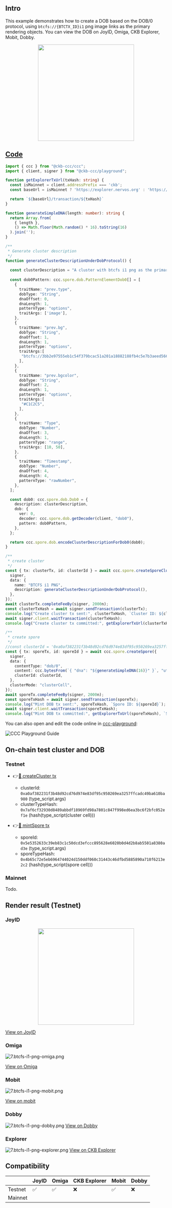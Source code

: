## Intro

This example demonstrates how to create a DOB based on the DOB/0 protocol, using `btcfs://{BTCTX_ID}i1` png image links as the primary rendering objects. You can view the DOB on JoyID, Omiga, CKB Explorer, Mobit, Dobby. 

<div align="center">
  <img src="../assets/images/dob0/7.btcfs-i1-png-joyid.svg" height="300">
</div>

## [Code](./7.btcfs-i1-png.ts)

```typescript
import { ccc } from "@ckb-ccc/ccc";
import { client, signer } from "@ckb-ccc/playground";

function getExplorerTxUrl(txHash: string) {
  const isMainnet = client.addressPrefix === 'ckb';
  const baseUrl = isMainnet ? 'https://explorer.nervos.org' : 'https://testnet.explorer.nervos.org';

  return `${baseUrl}/transaction/${txHash}`
}

function generateSimpleDNA(length: number): string {
  return Array.from(
    { length }, 
    () => Math.floor(Math.random() * 16).toString(16)
  ).join('');
}

/**
 * Generate cluster description
 */
function generateClusterDescriptionUnderDobProtocol() {
 
  const clusterDescription = "A cluster with btcfs i1 png as the primary rendering objects.";
  
  const dob0Pattern: ccc.spore.dob.PatternElementDob0[] = [
    {
      traitName: "prev.type",
      dobType: "String",
      dnaOffset: 0,
      dnaLength: 1,
      patternType: "options",
      traitArgs: ['image'],
    },
    {
      traitName: "prev.bg",
      dobType: "String",
      dnaOffset: 1,
      dnaLength: 1,
      patternType: "options",
      traitArgs:[
       "btcfs://3bb2e97555eb1c54f379bcac51a201a18882188fb4c5e7b3aeed566088172f01i1",
      ],
    },
    {
      traitName: "prev.bgcolor",
      dobType: "String",
      dnaOffset: 2,
      dnaLength: 1,
      patternType: "options",
      traitArgs:[
       "#C1C2C5",
      ],
    },
    {
      traitName: "Type",
      dobType: "Number",
      dnaOffset: 3,
      dnaLength: 1,
      patternType: "range",
      traitArgs: [10, 50],
    },
    {
      traitName: "Timestamp",
      dobType: "Number",
      dnaOffset: 4,
      dnaLength: 4,
      patternType: "rawNumber",
    },
  ];

  const dob0: ccc.spore.dob.Dob0 = {
    description: clusterDescription,
    dob: {
      ver: 0,
      decoder: ccc.spore.dob.getDecoder(client, "dob0"),
      pattern: dob0Pattern,
    },
  };

  return ccc.spore.dob.encodeClusterDescriptionForDob0(dob0);
}

/**
 * create cluster
 */
const { tx: clusterTx, id: clusterId } = await ccc.spore.createSporeCluster({
  signer,
  data: {
    name: "BTCFS i1 PNG",
    description: generateClusterDescriptionUnderDobProtocol(),
  },
});
await clusterTx.completeFeeBy(signer, 2000n);
const clusterTxHash = await signer.sendTransaction(clusterTx);
console.log("Create cluster tx sent:", clusterTxHash, `Cluster ID: ${clusterId}`);
await signer.client.waitTransaction(clusterTxHash);
console.log("Create cluster tx committed:", getExplorerTxUrl(clusterTxHash), `Cluster ID: ${clusterId}`);

/**
 * create spore
 */
//const clusterId = '0xa0af382231f3b48d92cd76d974e83df95c950269ea3257ffcadc49ba610ba980';
const { tx: sporeTx, id: sporeId } = await ccc.spore.createSpore({
  signer,
  data: {
    contentType: "dob/0",
    content: ccc.bytesFrom(`{ "dna": "${generateSimpleDNA(16)}" }`, "utf8"),
    clusterId: clusterId,
  },
  clusterMode: "clusterCell",
});
await sporeTx.completeFeeBy(signer, 2000n);
const sporeTxHash = await signer.sendTransaction(sporeTx);
console.log("Mint DOB tx sent:", sporeTxHash, `Spore ID: ${sporeId}`);
await signer.client.waitTransaction(sporeTxHash);
console.log("Mint DOB tx committed:", getExplorerTxUrl(sporeTxHash), `Spore ID: ${sporeId}`);

```

You can also open and edit the code online in [ccc-playground](https://live.ckbccc.com/?src=https://raw.githubusercontent.com/CKBFansDAO/dob-cookbook/refs/heads/main/examples/dob0/3.btcfs-png.ts):

![CCC Playground Guide](../assets/images/ccc-playground-guide.png)


## On-chain test cluster and DOB

### Testnet
- 👉[🔗 createCluster tx](https://testnet.explorer.nervos.org/transaction/0x273aa105cfb4587d3ae6f98e3e7f47d79342c0d5d001bd5f7ae50114a8153899)
  - clusterId: `0xa0af382231f3b48d92cd76d974e83df95c950269ea3257ffcadc49ba610ba980` (type_script.args)
  - clusterTypeHash: `0x7af6cf32930d8489abbdf18969fd98a7801c847f998ed6ea3bc6f2bfc052ef1e` (hash(type_script(cluster cell)))

- 👉[🔗 mintSpore tx](https://testnet.explorer.nervos.org/transaction/0xeca8e2b3bf82f12edd753fe659686dd8231310e81f0120334e61985c6adf7d3c)
  - sporeId: `0x5e5352633c39eb83c1c50dcd3efccc895628e6020b0d4d2b8ab5501a8380ad3e` (type_script.args)
  - sporeTypeHash: `0x4b65c72e5eb6964744024d150ddf060c31443c46dfbd5885890a710f6213e2c2` (hash(type_script(spore cell)))

### Mainnet
  Todo.

## Render result (Testnet)

### JoyID

<div align="center">
  <img src="../assets/images/dob0/7.btcfs-i1-png-joyid.svg" height="300">
</div>

[View on JoyID](https://testnet.joyid.dev/nft/5e5352633c39eb83c1c50dcd3efccc895628e6020b0d4d2b8ab5501a8380ad3e) 

### Omiga

![7.btcfs-i1-png-omiga.png](../assets/images/dob0/7.btcfs-i1-png-omiga.png)

[View on Omiga](https://test.omiga.io/info/dobs/0x4b65c72e5eb6964744024d150ddf060c31443c46dfbd5885890a710f6213e2c2) 

### Mobit

![7.btcfs-i1-png-mobit.png](../assets/images/dob0/7.btcfs-i1-png-mobit.png)

[View on mobit](https://mobit.app/dob/5e5352633c39eb83c1c50dcd3efccc895628e6020b0d4d2b8ab5501a8380ad3e?chain=ckb)

### Dobby
![7.btcfs-i1-png-dobby.png](../assets/images/dob0/7.btcfs-i1-png-dobby.png)
[View on Dobby](https://test-dobby.entrust3.com/item-detail_ckb/0x5e5352633c39eb83c1c50dcd3efccc895628e6020b0d4d2b8ab5501a8380ad3e) 

### Explorer
![7.btcfs-i1-png-explorer.png](../assets/images/dob0/7.btcfs-i1-png-explorer.png)
[View on CKB Explorer](https://testnet.explorer.nervos.org/nft-info/0x7af6cf32930d8489abbdf18969fd98a7801c847f998ed6ea3bc6f2bfc052ef1e/0x5e5352633c39eb83c1c50dcd3efccc895628e6020b0d4d2b8ab5501a8380ad3e) 


## Compatibility
|         | JoyID | Omiga | CKB Explorer | Mobit | Dobby |
| ------- | ----- | ----- | ------------ | ----- | ----- |
| Testnet | ✅    | ✅     | ❌           | ✅     | ❌    |
| Mainnet |     |     |           |    |     |